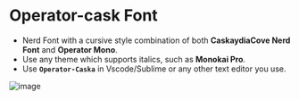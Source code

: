 # Operator-cask Font
* Nerd Font with a cursive style combination of both **CaskaydiaCove Nerd Font** and **Operator Mono**.
* Use any theme which supports italics, such as **Monokai Pro**.
* Use **`Operator-Caska`** in Vscode/Sublime or any other text editor you use.

![image](https://github.com/Anant-mishra1729/Operator-caska-Font/assets/84588156/3c93c28f-5c9e-4320-85bd-517f808985b9)
